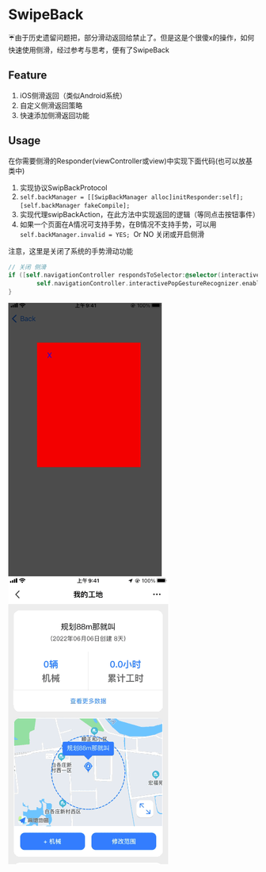 # SwipeBack


☔由于历史遗留问题把，部分滑动返回给禁止了。但是这是个很傻x的操作，如何快速使用侧滑，经过参考与思考，便有了SwipeBack

## Feature

1. iOS侧滑返回（类似Android系统）
2. 自定义侧滑返回策略
3. 快速添加侧滑返回功能

## Usage

在你需要侧滑的Responder(viewController或view)中实现下面代码(也可以放基类中)

1. 实现协议SwipBackProtocol
2. `self.backManager = [[SwipBackManager alloc]initResponder:self]; `  `[self.backManager fakeCompile];`
3. 实现代理swipBackAction，在此方法中实现返回的逻辑（等同点击按钮事件）
4. 如果一个页面在A情况可支持手势，在B情况不支持手势，可以用`self.backManager.invalid = YES; `Or NO 关闭或开启侧滑



注意，这里是关闭了系统的手势滑动功能

```objective-c
// 关闭 侧滑
if ([self.navigationController respondsToSelector:@selector(interactivePopGestureRecognizer)]) {
		self.navigationController.interactivePopGestureRecognizer.enabled = NO;
}
```




![swipeBackDemo](/swipeBackDemo.gif)![swipeBack](/swipeBack.gif)
